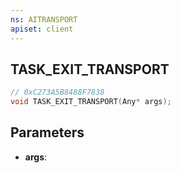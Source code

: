 ```yaml
---
ns: AITRANSPORT
apiset: client
---
```

## TASK_EXIT_TRANSPORT

```c
// 0xC273A5B8488F7838
void TASK_EXIT_TRANSPORT(Any* args);
```


## Parameters
* **args**: